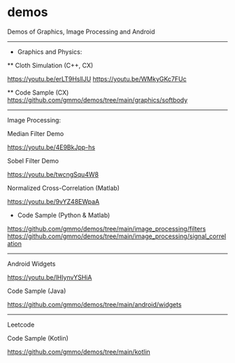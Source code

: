 # demos
Demos of Graphics, Image Processing and Android
_______________________________________________
* Graphics and Physics:

** Cloth Simulation (C++, CX)

https://youtu.be/erLT9HsllJU
https://youtu.be/WMkyGKc7FUc

** Code Sample (CX)
https://github.com/gmmo/demos/tree/main/graphics/softbody
_______________________________________________

Image Processing:

Median Filter Demo

https://youtu.be/4E9BkJpp-hs

Sobel Filter Demo

https://youtu.be/twcngSqu4W8

Normalized Cross-Correlation (Matlab)

https://youtu.be/9vYZ48EWpaA

* Code Sample (Python & Matlab)

https://github.com/gmmo/demos/tree/main/image_processing/filters
https://github.com/gmmo/demos/tree/main/image_processing/signal_correlation
_______________________________________________
Android Widgets

https://youtu.be/lHIynvYSHiA

Code Sample (Java)

https://github.com/gmmo/demos/tree/main/android/widgets
_______________________________________________
Leetcode

Code Sample (Kotlin)

https://github.com/gmmo/demos/tree/main/kotlin


